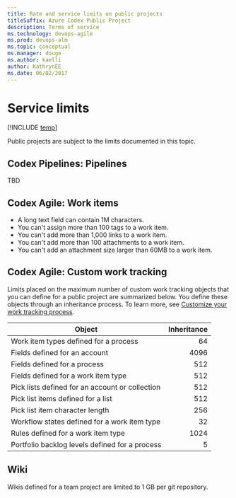 ```yaml
---
title: Rate and service limits on public projects
titleSuffix: Azure Codex Public Project
description: Terms of service  
ms.technology: devops-agile
ms.prod: devops-alm
ms.topic: conceptual
ms.manager: douge
ms.author: kaelli
author: KathrynEE
ms.date: 06/02/2017
---
```


# Service limits 

[!INCLUDE [temp](_shared/version-public-projects.md)] 

Public projects are subject to the limits documented in this topic. 

 
## Codex Pipelines: Pipelines

TBD

## Codex Agile: Work items
- A long text field can contain 1M characters.
- You can't assign more than 100 tags to a work item.
- You can't add more than 1,000 links to a work item.
- You can't add more than 100 attachments to a work item.
- You can't add an attachment size larger than 60MB to a work item.


## Codex Agile: Custom work tracking 

Limits placed on the maximum number of custom work tracking objects that you can define for a public project are summarized below. You define these objects through an inheritance process. To learn more, see [Customize your work tracking process](../settings/work/customize-process.md).

|Object | Inheritance | 
|-------|------------:|
| Work item types defined for a process | 64  |
| Fields defined for an account | 4096  | 
| Fields defined for a process | 512  | 
| Fields defined for a work item type | 512  |
| Pick lists defined for an account or collection | 512  | 
| Pick list items defined for a list | 512  | 
| Pick list item character length | 256  | 
| Workflow states defined for a work item type | 32  |
| Rules defined for a work item type | 1024  |
| Portfolio backlog levels defined for a process| 5  |

 
## Wiki

Wikis defined for a team project are limited to 1 GB per git repository.  